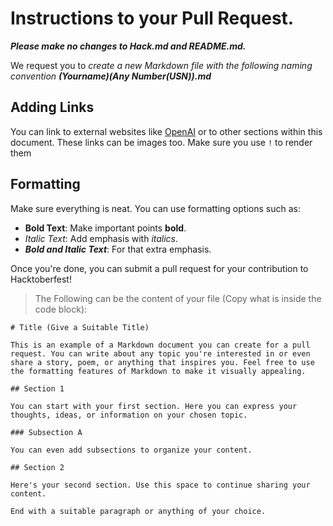 # Instructions to your Pull Request.
***Please make no changes to Hack.md and README.md.***

We request you to *create a new Markdown file with the following naming convention* ***(Yourname)(Any Number(USN)).md***

## Adding Links
You can link to external websites like [OpenAI](https://www.openai.com) or to other sections within this document. These links can be images too. Make sure you use `!` to render them

## Formatting
Make sure everything is neat. You can use formatting options such as:
- **Bold Text**: Make important points **bold**.
- *Italic Text*: Add emphasis with *italics*.
- ***Bold and Italic Text***: For that extra emphasis.

Once you're done, you can submit a pull request for your contribution to Hacktoberfest!

>The Following can be the content of your file (Copy what is inside the code block):
```
# Title (Give a Suitable Title)

This is an example of a Markdown document you can create for a pull request. You can write about any topic you're interested in or even share a story, poem, or anything that inspires you. Feel free to use the formatting features of Markdown to make it visually appealing.

## Section 1

You can start with your first section. Here you can express your thoughts, ideas, or information on your chosen topic.

### Subsection A

You can even add subsections to organize your content.

## Section 2

Here's your second section. Use this space to continue sharing your content.

End with a suitable paragraph or anything of your choice.
```

